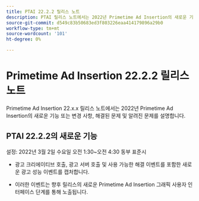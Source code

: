 ```yaml
---
title: PTAI 22.2.2 릴리스 노트
description: PTAI 릴리스 노트에서는 2022년 Primetime Ad Insertion의 새로운 기능 또는 변경된 사항과 해결되고 알려진 문제를 설명합니다.
source-git-commit: d549c83b50683ed3f803226eaa414179896a29b0
workflow-type: tm+mt
source-wordcount: '101'
ht-degree: 0%

---
```


# Primetime Ad Insertion 22.2.2 릴리스 노트

Primetime Ad Insertion 22.x.x 릴리스 노트에서는 2022년 Primetime Ad Insertion의 새로운 기능 또는 변경 사항, 해결된 문제 및 알려진 문제를 설명합니다.

## PTAI 22.2.2의 새로운 기능

설정: 2022년 3월 2일 수요일 오전 1:30~오전 4:30 동부 표준시

* 광고 크리에이티브 호출, 광고 서버 호출 및 사용 가능한 해결 이벤트를 포함한 새로운 광고 성능 이벤트를 캡처합니다.

* 이러한 이벤트는 향후 릴리스의 새로운 Primetime Ad Insertion 그래픽 사용자 인터페이스 단계를 통해 노출됩니다.
